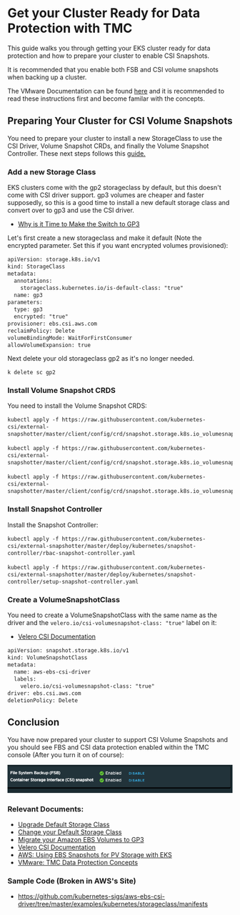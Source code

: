 # Get your Cluster Ready for Data Protection with TMC

This guide walks you through getting your EKS cluster ready for data protection and how to prepare your cluster to enable CSI Snapshots. 

It is recommended that you enable both FSB and CSI volume snapshots when backing up a cluster. 

The VMware Documentation can be found [here](https://docs.vmware.com/en/VMware-Tanzu-Mission-Control/services/tanzumc-concepts/GUID-C16557BC-EB1B-4414-8E63-28AD92E0CAE5.html?hWord=N4IghgNiBcICZgC5gAQAcBOB7RBTAxogJZYB2IAvkA) and it is recommended to read these instructions first and become familar with the concepts. 

## Preparing Your Cluster for CSI Volume Snapshots

You need to prepare your cluster to install a new StorageClass to use the CSI Driver, Volume Snapshot CRDs, and finally the Volume Snapshot Controller. These next steps follows this [guide.](https://aws.amazon.com/blogs/containers/using-ebs-snapshots-for-persistent-storage-with-your-eks-cluster/)

### Add a new Storage Class

EKS clusters come with the gp2 storageclass by default, but this doesn't come with CSI driver support. gp3 volumes are cheaper and faster supposedly, so this is a good time to install a new default storage class and convert over to gp3 and use the CSI driver.

* [Why is it Time to Make the Switch to GP3](https://medium.com/@theintrovertalert/gp2-vs-gp3-why-its-time-to-make-the-switch-for-better-aws-ec2-performance-cf777f0a936a#:~:text=GP3%20volumes%20are%20designed%20to,%2C%20and%20high%2Dtraffic%20applications.)

Let's first create a new storageclass and make it default (Note the encrypted parameter. Set this if you want encrypted volumes provisioned):

```
apiVersion: storage.k8s.io/v1
kind: StorageClass
metadata:
  annotations:
    storageclass.kubernetes.io/is-default-class: "true"
  name: gp3
parameters:
  type: gp3
  encrypted: "true"
provisioner: ebs.csi.aws.com
reclaimPolicy: Delete
volumeBindingMode: WaitForFirstConsumer
allowVolumeExpansion: true
```

Next delete your old storageclass gp2 as it's no longer needed.

```
k delete sc gp2
```

### Install Volume Snapshot CRDS

You need to install the Volume Snapshot CRDS:

```
kubectl apply -f https://raw.githubusercontent.com/kubernetes-csi/external-snapshotter/master/client/config/crd/snapshot.storage.k8s.io_volumesnapshotclasses.yaml

kubectl apply -f https://raw.githubusercontent.com/kubernetes-csi/external-snapshotter/master/client/config/crd/snapshot.storage.k8s.io_volumesnapshotcontents.yaml

kubectl apply -f https://raw.githubusercontent.com/kubernetes-csi/external-snapshotter/master/client/config/crd/snapshot.storage.k8s.io_volumesnapshots.yaml
```

### Install Snapshot Controller

Install the Snapshot Controller:

```
kubectl apply -f https://raw.githubusercontent.com/kubernetes-csi/external-snapshotter/master/deploy/kubernetes/snapshot-controller/rbac-snapshot-controller.yaml

kubectl apply -f https://raw.githubusercontent.com/kubernetes-csi/external-snapshotter/master/deploy/kubernetes/snapshot-controller/setup-snapshot-controller.yaml

```

### Create a VolumeSnapshotClass

You need to create a VolumeSnapshotClass with the same name as the driver and the ```velero.io/csi-volumesnapshot-class: "true"``` label on it:

* [Velero CSI Documentation](https://velero.io/docs/main/csi/)

```
apiVersion: snapshot.storage.k8s.io/v1
kind: VolumeSnapshotClass
metadata:
  name: aws-ebs-csi-driver
  labels:
    velero.io/csi-volumesnapshot-class: "true"
driver: ebs.csi.aws.com
deletionPolicy: Delete
```

## Conclusion

You have now prepared your cluster to support CSI Volume Snapshots and you should see FBS and CSI data protection enabled within the TMC console (After you turn it on of course):

![image](images/enabled.png)

### Relevant Documents:

* [Upgrade Default Storage Class](https://medium.com/@argonaut.dev/upgrade-default-storage-class-for-eks-42193f288b4e)
* [Change your Default Storage Class](https://kubernetes.io/docs/tasks/administer-cluster/change-default-storage-class/)
* [Migrate your Amazon EBS Volumes to GP3](https://aws.amazon.com/blogs/storage/migrate-your-amazon-ebs-volumes-from-gp2-to-gp3-and-save-up-to-20-on-costs/)
* [Velero CSI Documentation](https://velero.io/docs/main/csi/)
* [AWS: Using EBS Snapshots for PV Storage with EKS](https://aws.amazon.com/blogs/containers/using-ebs-snapshots-for-persistent-storage-with-your-eks-cluster/)
* [VMware: TMC Data Protection Concepts](https://docs.vmware.com/en/VMware-Tanzu-Mission-Control/services/tanzumc-concepts/GUID-C16557BC-EB1B-4414-8E63-28AD92E0CAE5.html?hWord=N4IghgNiBcICZgC5gAQAcBOB7RBTAxogJZYB2IAvkA)

### Sample Code (Broken in AWS's Site)
* https://github.com/kubernetes-sigs/aws-ebs-csi-driver/tree/master/examples/kubernetes/storageclass/manifests

